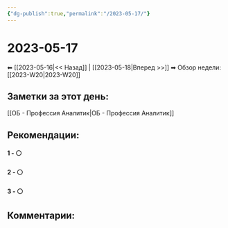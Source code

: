 ```yaml
---
{"dg-publish":true,"permalink":"/2023-05-17/"}
---
```


# 2023-05-17

⬅  [[2023-05-16\|<<  Назад]] | [[2023-05-18\|Вперед >>]]  ➡
Обзор недели: [[2023-W20\|2023-W20]]


## Заметки за этот день:

[[ОБ - Профессия Аналитик\|ОБ - Профессия Аналитик]]


## Рекомендации:

#### 1 - ⚪ 

#### 2 - ⚪ 

#### 3 - ⚪ 


## Комментарии:
